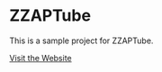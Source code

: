 # ZZAPTube

This is a sample project for ZZAPTube.

[Visit the Website](https://inseis.github.io/zzaptube/)
